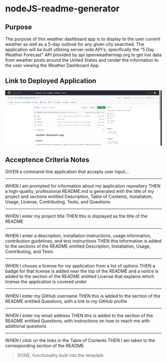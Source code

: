 # nodeJS-readme-generator

## Purpose

The purpose of this weather dashboard app is to display to the user current weather as well as a 5-day outlook for any given city searched.  The application will be built utilizing server-side API's; specifically the "5 Day Weather Forecast" API provided by api.openweathermap.org to get live data from weather posts around the United States and render the information to the user viewing the Weather Dashboard App.

## Link to Deployed Application

![Alt text](https://github.com/Pkrysinski/weather-dashboard-app/blob/main/assets/images/github-screenshot.PNG)

## Acceptence Criteria Notes

GIVEN a command-line application that accepts user input...

- - - - -
WHEN I am prompted for information about my application repository
THEN a high-quality, professional README.md is generated with the title of my project and sections entitled Description, Table of Contents, Installation, Usage, License, Contributing, Tests, and Questions

- - - - -
WHEN I enter my project title
THEN this is displayed as the title of the README

- - - - -
WHEN I enter a description, installation instructions, usage information, contribution guidelines, and test instructions
THEN this information is added to the sections of the README entitled Description, Installation, Usage, Contributing, and Tests

- - - - -
WHEN I choose a license for my application from a list of options
THEN a badge for that license is added near the top of the README and a notice is added to the section of the README entitled License that explains which license the application is covered under

- - - - -
WHEN I enter my GitHub username
THEN this is added to the section of the README entitled Questions, with a link to my GitHub profile

- - - - -
WHEN I enter my email address
THEN this is added to the section of the README entitled Questions, with instructions on how to reach me with additional questions

- - - - -
WHEN I click on the links in the Table of Contents
THEN I am taken to the corresponding section of the README
>DONE, functionality built into the template.
